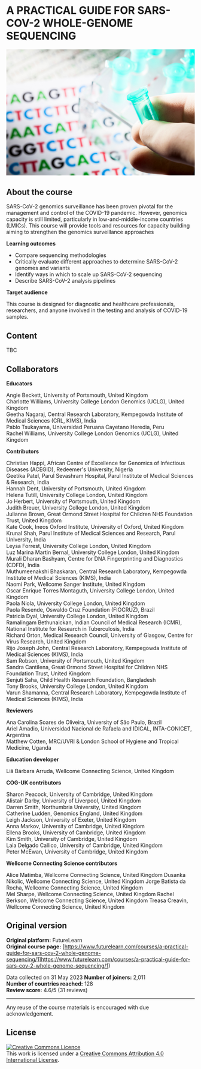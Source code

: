 # A PRACTICAL GUIDE FOR SARS-COV-2 WHOLE-GENOME SEQUENCING

![](images/OC4_cover.jpeg)

## About the course

SARS-CoV-2 genomics surveillance has been proven pivotal for the management and control of the COVID-19 pandemic. However, genomics capacity is still limited, particularly in low-and-middle-income countries (LMICs). This course will provide tools and resources for capacity building aiming to strengthen the genomics surveillance approaches


**Learning outcomes**

* Compare sequencing methodologies
* Critically evaluate different approaches to determine SARS-CoV-2 genomes and variants
* Identify ways in which to scale up SARS-CoV-2 sequencing
* Describe SARS-CoV-2 analysis pipelines         

**Target audience**

This course is designed for diagnostic and healthcare professionals, researchers, and anyone involved in the testing and analysis of COVID-19 samples.

## Content

TBC

## Collaborators

**Educators**     

Angie Beckett, University of Portsmouth, United Kingdom     
Charlotte Williams, University College London Genomics (UCLG), United Kingdom     
Geetha Nagaraj, Central Research Laboratory, Kempegowda Institute of Medical Sciences (CRL, KIMS), India     
Pablo Tsukayama, Universidad Peruana Cayetano Heredia, Peru     
Rachel Williams, University College London Genomics (UCLG), United Kingdom                
             
**Contributors**             

Christian Happi, African Centre of Excellence for Genomics of Infectious Diseases (ACEGID), Redeemer's University, Nigeria     
Geetika Patel, Parul Sevashram Hospital, Parul Institute of Medical Sciences & Research, India     
Hannah Dent, University of Portsmouth, United Kingdom    
Helena Tutill, University College London, United Kingdom    
Jo Herbert, University of Portsmouth, United Kingdom    
Judith Breuer, University College London, United Kingdom    
Julianne Brown, Great Ormond Street Hospital for Children NHS Foundation Trust, United Kingdom    
Kate Cook, Ineos Oxford Institute, University of Oxford, United Kingdom     
Krunal Shah, Parul Institute of Medical Sciences and Research, Parul University, India     
Leysa Forrest, University College London, United Kingdom      
Luz Marina Martin Bernal, University College London, United Kingdom        
Murali Dharan Bashyam, Centre for DNA Fingerprinting and Diagnostics (CDFD), India     
Muthumeenakshi Bhaskaran, Central Research Laboratory, Kempegowda Institute of Medical Sciences (KIMS), India        
Naomi Park, Wellcome Sanger Institute, United Kingdom        
Oscar Enrique Torres Montaguth, University College London, United Kingdom         
Paola Niola, University College London, United Kingdom          
Paola Resende, Oswaldo Cruz Foundation (FIOCRUZ), Brazil         
Patricia Dyal, University College London, United Kingdom         
Ramalingam Bethunaickan, Indian Council of Medical Research (ICMR), National Institute for Research in Tuberculosis, India        
Richard Orton, Medical Research Council, University of Glasgow, Centre for Virus Research, United Kingdom        
Rijo Joseph John, Central Research Laboratory, Kempegowda Institute of Medical Sciences (KIMS), India         
Sam Robson, University of Portsmouth, United Kingdom          
Sandra Cantilena, Great Ormond Street Hospital for Children NHS Foundation Trust, United Kingdom         
Senjuti Saha, Child Health Research Foundation, Bangladesh          
Tony Brooks, University College London, United Kingdom          
Varun Shamanna, Central Research Laboratory, Kempegowda Institute of Medical Sciences (KIMS), India           
 
**Reviewers**


Ana Carolina Soares de Oliveira, University of São Paulo, Brazil        
Ariel Amadio, Universidad Nacional de Rafaela and IDICAL, INTA-CONICET, Argentina       
Matthew Cotten, MRC/UVRI & London School of Hygiene and Tropical Medicine, Uganda        


**Education developer**


Liã Bárbara Arruda, Wellcome Connecting Science, United Kingdom        
 
**COG-UK contributors**
 
Sharon Peacock, University of Cambridge, United Kingdom          
Alistair Darby, University of Liverpool, United Kingdom         
Darren Smith, Northumbria University, United Kingdom         
Catherine Ludden, Genomics England, United Kingdom         
Leigh Jackson, University of Exeter, United Kingdom          
Anna Markov, University of Cambridge, United Kingdom           
Ellena Brooks, University of Cambridge, United Kingdom        
Kim Smith, University of Cambridge, United Kingdom         
Laia Delgado Callico, University of Cambridge, United Kingdom          
Peter McEwan, University of Cambridge, United Kingdom            


**Wellcome Connecting Science contributors**


Alice Matimba, Wellcome Connecting Science, United Kingdom
Dusanka Nikolic, Wellcome Connecting Science, United Kingdom
Jorge Batista da Rocha, Wellcome Connecting Science, United Kingdom       
Mel Sharpe, Wellcome Connecting Science, United Kingdom 
Rachel Berkson, Wellcome Connecting Science, United Kingdom
Treasa Creavin, Wellcome Connecting Science, United Kingdom
              
## Original version

**Original platform:** FutureLearn       
**Original course page:** [https://www.futurelearn.com/courses/a-practical-guide-for-sars-cov-2-whole-genome-sequencing/1]https://www.futurelearn.com/courses/a-practical-guide-for-sars-cov-2-whole-genome-sequencing/1)                           

Data collected on 31 May 2023
**Number of joiners:** 2,011        
**Number of countries reached:** 128         
**Review score:** 4.6/5 (31 reviews)           

******
Any reuse of the course materials is encouraged with due acknowledgement.

## License
<a rel="license" href="http://creativecommons.org/licenses/by/4.0/"><img alt="Creative Commons Licence" style="border-width:0" src="https://i.creativecommons.org/l/by/4.0/88x31.png" /></a><br />This work is licensed under a <a rel="license" href="http://creativecommons.org/licenses/by/4.0/">Creative Commons Attribution 4.0 International License</a>.

<!-- ## How to cite 

TBP --> 

